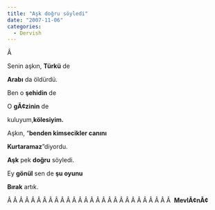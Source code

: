 ```yaml
---
title: "Aşk doğru söyledi"
date: "2007-11-06"
categories: 
  - Dervish
---
```


Â 

Senin aşkın, **Türkü** de

**Arabı** da öldürdü.

Ben o **şehidin** de

O **gÃ¢zinin** de

kuluyum,**kölesiyim.**

Aşkın, “**benden kimsecikler canını**

**Kurtaramaz**”diyordu.

**Aşk** pek **doğru** söyledi.

Ey **gönül** sen de **şu oyunu**

**Bırak** artık.

Â Â Â Â Â Â Â Â Â Â Â Â Â Â Â Â Â Â Â Â Â Â Â Â Â Â Â Â  **MevlÃ¢nÃ¢**
